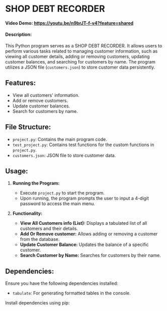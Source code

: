 # SHOP DEBT RECORDER

#### Video Demo:  <https://youtu.be/n9brJT-f-v4?feature=shared>
#### Description:

This Python program serves as a SHOP DEBT RECORDER. It allows users to perform various tasks related to managing customer information, such as viewing all customer details, adding or removing customers, updating customer balances, and searching for customers by name. The program utilizes a JSON file (`customers.json`) to store customer data persistently.

## Features:
- View all customers' information.
- Add or remove customers.
- Update customer balances.
- Search for customers by name.

## File Structure:

- `project.py`: Contains the main program code.
- `test_project.py`: Contains test functions for the custom functions in `project.py`.
- `customers.json`: JSON file to store customer data.

## Usage:

1. **Running the Program:**
   - Execute `project.py` to start the program.
   - Upon running, the program prompts the user to input a 4-digit password to access the main menu.

2. **Functionality:**
   - **View All Customers info (List):** Displays a tabulated list of all customers and their details.
   - **Add Or Remove customer:** Allows adding or removing a customer from the database.
   - **Update Customer Balance:** Updates the balance of a specific customer.
   - **Search Customer by Name:** Searches for customers by their name.

## Dependencies:

Ensure you have the following dependencies installed:
- `tabulate`: For generating formatted tables in the console.

Install dependencies using pip:
